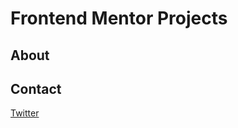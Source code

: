 # Frontend Mentor Projects

## About

## Contact

[Twitter](https://www.twitter.com/indychrista)




